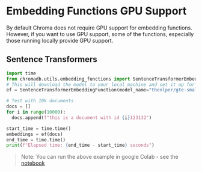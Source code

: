 # Embedding Functions GPU Support

By default Chroma does not require GPU support for embedding functions. However, if you want to use GPU support, some of the functions, especially those running locally provide GPU support.

## Sentence Transformers

```python
import time
from chromadb.utils.embedding_functions import SentenceTransformerEmbeddingFunction
# This will download the model to your local machine and set it up for GPU support
ef = SentenceTransformerEmbeddingFunction(model_name="thenlper/gte-small", device="cuda")

# Test with 10k documents
docs = []
for i in range(10000):
  docs.append(f"this is a document with id {i}123132")

start_time = time.time()
embeddings = ef(docs)
end_time = time.time()
print(f"Elapsed time: {end_time - start_time} seconds")
```

> Note: You can run the above example in google Colab - see the [notebook](../recipes/embeddings/google-colab-hf-sentence-transformers-gpu.ipynb)
